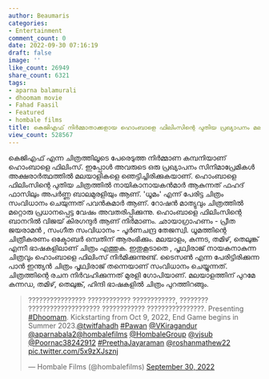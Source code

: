 ```yaml
---
author: Beaumaris
categories:
- Entertainment
comment_count: 0
date: 2022-09-30 07:16:19
draft: false
image: ''
like_count: 26949
share_count: 6321
tags:
- aparna balamurali
- dhoomam movie
- Fahad Faasil
- Featured
- hombale films
title: കെജിഎഫ് നിർമ്മാതാക്കളായ ഹൊംബാളെ ഫിലിംസിന്റെ പുതിയ പ്രഖ്യാപനം മലയാളികളെ ഞെട്ടിപ്പിക്കുന്നത്
view_count: 528567
---
```


കെജിഎഫ് എന്ന ചിത്രത്തിലൂടെ പേരെടുത്ത നിർമ്മാണ കമ്പനിയാണ് ഹൊംബാളെ ഫിലിംസ്. ഇപ്പോൾ അവരുടെ ഒരു പ്രഖ്യാപനം സിനിമാപ്രേമികൾ അക്ഷരാർത്ഥത്തിൽ മലയാളികളെ ഞെട്ടിച്ചിരിക്കുകയാണ്. ഹൊംബാളെ ഫിലിംസിന്റെ പുതിയ ചിത്രത്തില്‍ നായികാനായകൻമാര്‍ ആകുന്നത് ഫഹദ് ഫാസിലും അപർണ്ണ ബാലമുരളിയും ആണ്. 'ധൂമം' എന്ന് പേരിട്ട ചിത്രം സംവിധാനം ചെയുന്നത് പവൻകുമാർ ആണ്. റോഷൻ മാത്യുവും ചിത്രത്തിൽ മറ്റൊരു പ്രധാനപ്പെട്ട വേഷം അവതരിപ്പിക്കുന്നു. ഹൊംബാളെ ഫിലിംസിന്റെ ബാനറില്‍ വിജയ് കിരഗന്ദുര്‍ ആണ് നിര്‍മാണം. ഛായാഗ്രാഹണം - പ്രീത ജയരാമൻ , സംഗീത സംവിധാനം - പൂര്‍ണചന്ദ്ര തേജസ്വി. ധൂമത്തിന്റെ ചിത്രീകരണം ഒക്ടോബര്‍ ഒമ്പതിന് ആരംഭിക്കും. മലയാളം, കന്നട, തമിഴ്, തെലുങ്ക് എന്നീ ഭാഷകളിലാണ് ചിത്രം എത്തുക. ഇതുകൂടാതെ , പൃഥ്വിരാജ് നായകനാകുന്ന ചിത്രവും ഹൊംബാളെ ഫിലിംസ് നിര്‍മിക്കുന്നുണ്ട്. ടൈസണ്‍ എന്ന പേരിട്ടിരിക്കുന്ന പാൻ ഇന്ത്യൻ ചിത്രം പൃഥ്വിരാജ് തന്നെയാണ് സംവിധാനം ചെയ്യുന്നത്. ചിത്രത്തിന്റെ രചന നിർവഹിക്കുന്നത് മുരളി ഗോപിയാണ്. മലയാളത്തിന് പുറമേ കന്നഡ, തമിഴ്, തെലുങ്ക്, ഹിന്ദി ഭാഷകളില്‍ ചിത്രം പുറത്തിറങ്ങും. 

> ???????????????? ???????????? ????????????, ???????? ???????????????????? ???????????? ????????????????. Presenting [#Dhoomam](https://twitter.com/hashtag/Dhoomam?src=hash&ref_src=twsrc%5Etfw). Kickstarting from Oct 9, 2022, End Game begins in Summer 2023.[@twitfahadh](https://twitter.com/twitfahadh?ref_src=twsrc%5Etfw) [#Pawan](https://twitter.com/hashtag/Pawan?src=hash&ref_src=twsrc%5Etfw) [@VKiragandur](https://twitter.com/VKiragandur?ref_src=twsrc%5Etfw) [@aparnabala2](https://twitter.com/Aparnabala2?ref_src=twsrc%5Etfw)[@hombalefilms](https://twitter.com/hombalefilms?ref_src=twsrc%5Etfw) [@HombaleGroup](https://twitter.com/HombaleGroup?ref_src=twsrc%5Etfw) [@vjsub](https://twitter.com/vjsub?ref_src=twsrc%5Etfw) [@Poornac38242912](https://twitter.com/Poornac38242912?ref_src=twsrc%5Etfw) [#PreethaJayaraman](https://twitter.com/hashtag/PreethaJayaraman?src=hash&ref_src=twsrc%5Etfw) [@roshanmathew22](https://twitter.com/roshanmathew22?ref_src=twsrc%5Etfw) [pic.twitter.com/5x9zXJsznj](https://t.co/5x9zXJsznj)
> 
> — Hombale Films (@hombalefilms) [September 30, 2022](https://twitter.com/hombalefilms/status/1575708616367411201?ref_src=twsrc%5Etfw)